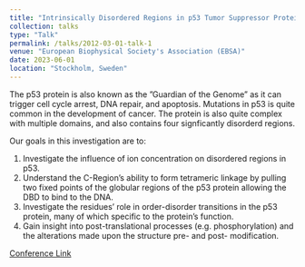 ```yaml
---
title: "Intrinsically Disordered Regions in p53 Tumor Suppressor Protein"
collection: talks
type: "Talk"
permalink: /talks/2012-03-01-talk-1
venue: "European Biophysical Society's Association (EBSA)"
date: 2023-06-01
location: "Stockholm, Sweden"
---
```



The p53 protein is also known as the ”Guardian of the Genome” as it can trigger cell cycle arrest, DNA repair, and apoptosis. Mutations in p53 is quite common in the development of cancer. The protein is also quite complex with multiple domains, and also contains four signficantly disorderd regions.

Our goals in this investigation are to:

1. Investigate the influence of ion concentration on disordered regions in p53.
2. Understand the C-Region’s ability to form tetrameric linkage by pulling two fixed
points of the globular regions of the p53 protein allowing the DBD to bind to the DNA.
3. Investigate the residues’ role in order-disorder transitions in the p53 protein, many of
which specific to the protein’s function.
4. Gain insight into post-translational processes (e.g. phosphorylation) and the
alterations made upon the structure pre- and post- modification.

[Conference Link](https://mkon.nu/ebsa/scientific_program)
